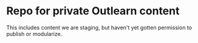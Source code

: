 # Repo for private Outlearn content

This includes content we are staging, but haven't yet gotten permission to publish or modularize.

